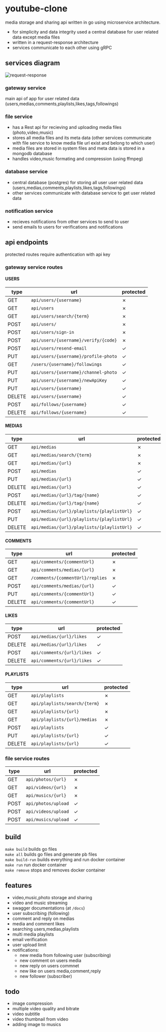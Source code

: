 # youtube-clone

media storage and sharing api written in go using microservice architecture.

- for simplicity and data integrity used a central database for user related data except media files
- written in a request-response architecture
- services communicate to each other using gRPC

## services diagram

![request-response](screenshots/request-response.jpeg)

### gateway service

main api of app for user related data (users,medias,comments,playlists,likes,tags,followings)

### file service

- has a Rest api for recieving and uploading media files (photo,video,music)
- stores all media files and its meta data (other services communicate with file service to know media file url exist and belong to which user)
- media files are stored in system files and meta data is stored in a mongodb database
- handles video,music formating and compression (using ffmpeg)

### database service

- central database (postgres) for storing all user user related data (users,medias,comments,playlists,likes,tags,followings)
- other services communicate with database service to get user related data

### notification service

- recieves notifications from other services to send to user
- send emails to users for verifications and notifications

## api endpoints

protected routes require authentication with api key

### gateway service routes

#### USERS

| type |                 url                |protected|
|------|------------------------------------|-------|
| GET  |`api/users/{username}`              |&cross;|
| GET  |`api/users`                         |&cross;|
| GET  |`api/users/search/{term}`           |&cross;|
| POST |`api/users/`                        |&cross;|
| POST |`api/users/sign-in`                 |&cross;|
| POST |`api/users/{username}/verify/{code}`|&cross;|
| POST |`api/users/resend-email`            |&check;|
| PUT  |`api/users/{username}/profile-photo`|&check;|
| GET  |`/users/{username}/followings`      |&check;|
| PUT  |`api/users/{username}/channel-photo`|&check;|
| PUT  |`api/users/{username}/newApiKey`    |&check;|
| PUT  |`api/users/{username}`              |&check;|
|DELETE|`api/users/{username}`              |&check;|
| POST |`api/follows/{username}`            |&check;|
|DELETE|`api/follows/{username}`            |&check;|

#### MEDIAS

| type |                 url                      |protected|
|------|------------------------------------------|-------|
| GET  |`api/medias`                              |&cross;|
| GET  |`api/medias/search/{term}`                |&cross;|
| GET  |`api/medias/{url}`                        |&cross;|
| POST |`api/medias`                              |&check;|
| PUT  |`api/medias/{url}`                        |&check;|
|DELETE|`api/medias/{url}`                        |&check;|
| POST |`api/medias/{url}/tag/{name}`             |&check;|
|DELETE|`api/medias/{url}/tag/{name}`             |&check;|
| POST |`api/medias/{url}/playlists/{playlistUrl}`|&check;|
| PUT  |`api/medias/{url}/playlists/{playlistUrl}`|&check;|
|DELETE|`api/medias/{url}/playlists/{playlistUrl}`|&check;|

#### COMMENTS

| type |                 url                      |protected|
|------|------------------------------------------|-------|
| GET  |`api/comments/{commentUrl}`               |&cross;|
| GET  |`api/comments/medias/{url}`               |&cross;|
| GET  |`/comments/{commentUrl}/replies`          |&cross;|
| POST |`api/comments/medias/{url}`               |&check;|
| PUT  |`api/comments/{commentUrl}`               |&check;|
|DELETE|`api/comments/{commentUrl}`               |&check;|

#### LIKES

| type |                 url                      |protected|
|------|------------------------------------------|-------|
| POST |`api/medias/{url}/likes`                  |&check;|
|DELETE|`api/medias/{url}/likes`                  |&check;|
| POST |`api/comments/{url}/likes`                |&check;|
|DELETE|`api/comments/{url}/likes`                |&check;|

#### PLAYLISTS

| type |                 url                      |protected|
|------|------------------------------------------|-------|
| GET  |`api/playlists`                           |&cross;|
| GET  |`api/playlists/search/{term}`             |&cross;|
| GET  |`api/playlists/{url}`                     |&cross;|
| GET  |`api/playlists/{url}/medias`              |&cross;|
| POST |`api/playlists`                           |&check;|
| PUT  |`api/playlists/{url}`                     |&check;|
|DELETE|`api/playlists/{url}`                     |&check;|

### file service routes

| type |        url         |protected|
|------|--------------------|-------|
| GET  |`api/photos/{url}`  |&cross;|
| GET  |`api/videos/{url}`  |&cross;|
| GET  |`api/musics/{url}`  |&cross;|
| POST |`api/photos/upload` |&check;|
| POST |`api/videos/upload` |&check;|
| POST |`api/musics/upload` |&check;|

## build

```make build``` builds go files\
```make all``` builds go files and generate pb files\
```make build-run``` builds everything and run docker container\
```make run``` run docker container\
```make remove``` stops and removes docker container

## features

- video,music,photo storage and sharing
- video and music streaming
- swagger documentations (at `/docs`)
- user subscribing (following)
- comment and reply on medias
- media and comment likes
- searching users,medias,playlists
- multi media playlists
- email verification
- user upload limit
- notifications:
  - new media from following user (subscribing)
  - new comment on users media
  - new reply on users commnet
  - new like on users media,comment,reply
  - new follower (subscriber)

## todo

- image compression
- multiple video quality and bitrate
- video subtitle
- video thumbnail from video
- adding image to musics
